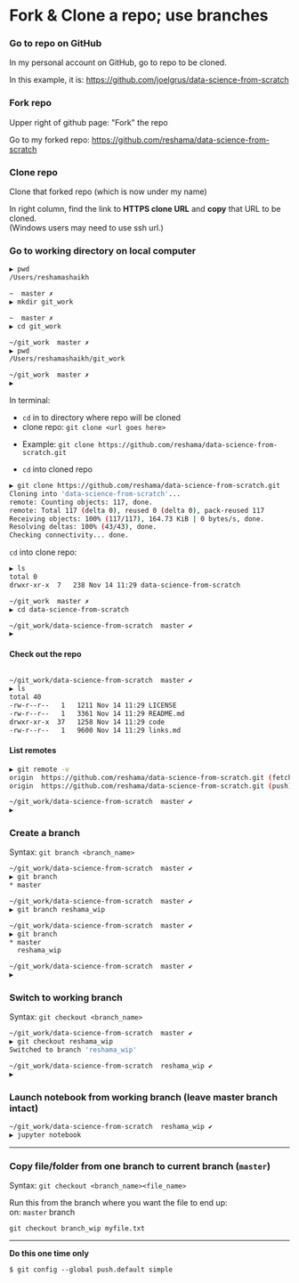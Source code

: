 # Fork & Clone a repo; use branches

### Go to repo on GitHub
In my personal account on GitHub, go to repo to be cloned.

In this example, it is:  https://github.com/joelgrus/data-science-from-scratch

### Fork repo
Upper right of github page:  "Fork" the repo

Go to my forked repo: https://github.com/reshama/data-science-from-scratch

 
### Clone repo
Clone that forked repo (which is now under my name)

In right column, find the link to **HTTPS clone URL** and **copy** that URL to be cloned.  
(Windows users may need to use ssh url.)  

### Go to working directory on local computer
```bash
▶ pwd
/Users/reshamashaikh

~  master ✗                                                                           ◒  
▶ mkdir git_work

~  master ✗                                                                           ◒  
▶ cd git_work

~/git_work  master ✗                                                                  ◒  
▶ pwd
/Users/reshamashaikh/git_work

~/git_work  master ✗                                                                  ◒  
▶ 
```



In terminal: 
* `cd` in to directory where repo will be cloned
* clone repo:   `git clone <url goes here>`
 - Example:  `git clone https://github.com/reshama/data-science-from-scratch.git`
* `cd` into cloned repo
```bash
▶ git clone https://github.com/reshama/data-science-from-scratch.git
Cloning into 'data-science-from-scratch'...
remote: Counting objects: 117, done.
remote: Total 117 (delta 0), reused 0 (delta 0), pack-reused 117
Receiving objects: 100% (117/117), 164.73 KiB | 0 bytes/s, done.
Resolving deltas: 100% (43/43), done.
Checking connectivity... done.
```

`cd` into clone repo:  
```bash
▶ ls
total 0
drwxr-xr-x  7   238 Nov 14 11:29 data-science-from-scratch

~/git_work  master ✗                                                                  ◒  
▶ cd data-science-from-scratch 

~/git_work/data-science-from-scratch  master ✔                                     498d  
▶ 
```

#### Check out the repo
```bash

~/git_work/data-science-from-scratch  master ✔                                     498d  
▶ ls
total 40
-rw-r--r--   1   1211 Nov 14 11:29 LICENSE
-rw-r--r--   1   3361 Nov 14 11:29 README.md
drwxr-xr-x  37   1258 Nov 14 11:29 code
-rw-r--r--   1   9600 Nov 14 11:29 links.md
```

#### List remotes
```bash
▶ git remote -v
origin	https://github.com/reshama/data-science-from-scratch.git (fetch)
origin	https://github.com/reshama/data-science-from-scratch.git (push)

~/git_work/data-science-from-scratch  master ✔                                     498d  
▶ 
```

### Create a branch
Syntax:  `git branch <branch_name>`  

```bash
~/git_work/data-science-from-scratch  master ✔                                     498d  
▶ git branch
* master

~/git_work/data-science-from-scratch  master ✔                                     498d  
▶ git branch reshama_wip

~/git_work/data-science-from-scratch  master ✔                                     498d  
▶ git branch
* master
  reshama_wip

~/git_work/data-science-from-scratch  master ✔                                     498d  
▶ 
```

### Switch to working branch
Syntax:  `git checkout <branch_name>`  

```bash
~/git_work/data-science-from-scratch  master ✔                                     498d  
▶ git checkout reshama_wip
Switched to branch 'reshama_wip'

~/git_work/data-science-from-scratch  reshama_wip ✔                                498d  
▶ 
```

### Launch notebook from working branch (leave master branch intact)
```bash
~/git_work/data-science-from-scratch  reshama_wip ✔                                498d  
▶ jupyter notebook
```

---

### Copy file/folder from one branch to current branch (`master`)

Syntax:  `git checkout <branch_name><file_name>`  

Run this from the branch where you want the file to end up:  
on:  `master` branch
```
git checkout branch_wip myfile.txt
```

---

**Do this one time only**

`$ git config --global push.default simple`




